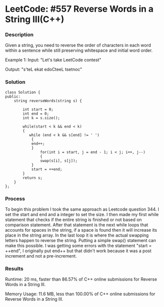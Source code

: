# LeetCode: #557 Reverse Words in a String III(C++)

### Description
Given a string, you need to reverse the order of characters in each word within a sentence while still preserving whitespace and initial word order.

Example 1:
Input: "Let's take LeetCode contest"

Output: "s'teL ekat edoCteeL tsetnoc"

### Solution
```
class Solution {
public:
    string reverseWords(string s) {
        
        int start = 0;
        int end = 0;
        int k = s.size();

        while(start < k && end < k)
        {
           while (end < k && s[end] != ' ')
            {
            end++;
            }
                for(int i = start, j = end - 1; i < j; i++, j--)
                {
                swap(s[i], s[j]);
            }
            start = ++end;
        }
        return s;
    }
};
```

### Process

To begin this problem I took the same approach as Leetcode question 344. I set the start and end and a integer to set the size. I then made my first while statement that checks if the entire string is finished or not based on comparison statement. After that statement is the next while loops that accounts for spaces in the string, if a space is found then it will increase its place in the string array. In the last loop it is where the actual swapping letters happen to reverse the string. Putting a simple swap() statement can make this possible. I was getting some errors with the statement "start = ++end", I originally put end++ but that didn't work because  it was a post increment and not a pre-increment. 

### Results

Runtime: 20 ms, faster than 86.57% of C++ online submissions for Reverse Words in a String III.

Memory Usage: 11.6 MB, less than 100.00% of C++ online submissions for Reverse Words in a String III.
